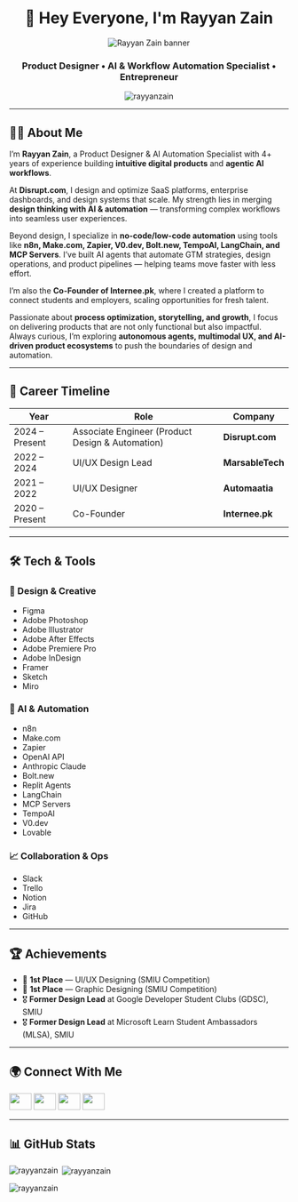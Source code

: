 <h1 align="center">👋 Hey Everyone, I'm Rayyan Zain</h1>
<div align="center">
  <img src="https://imageupload.io/ib/4ckl6oodilvvh2g_1693920194.jpg" alt="Rayyan Zain banner">
</div>

<h3 align="center">Product Designer • AI & Workflow Automation Specialist • Entrepreneur</h3>

<p align="center">
  <img src="https://komarev.com/ghpvc/?username=rayyanzain&label=Profile%20views&color=0e75b6&style=flat" alt="rayyanzain" />
</p>

---

## 🧑‍💻 About Me
I’m **Rayyan Zain**, a Product Designer & AI Automation Specialist with 4+ years of experience building **intuitive digital products** and **agentic AI workflows**.  

At **Disrupt.com**, I design and optimize SaaS platforms, enterprise dashboards, and design systems that scale. My strength lies in merging **design thinking with AI & automation** — transforming complex workflows into seamless user experiences.  

Beyond design, I specialize in **no-code/low-code automation** using tools like **n8n, Make.com, Zapier, V0.dev, Bolt.new, TempoAI, LangChain, and MCP Servers**. I’ve built AI agents that automate GTM strategies, design operations, and product pipelines — helping teams move faster with less effort.  

I’m also the **Co-Founder of Internee.pk**, where I created a platform to connect students and employers, scaling opportunities for fresh talent.  

Passionate about **process optimization, storytelling, and growth**, I focus on delivering products that are not only functional but also impactful. Always curious, I’m exploring **autonomous agents, multimodal UX, and AI-driven product ecosystems** to push the boundaries of design and automation.  

---

## 🏢 Career Timeline
| Year | Role | Company |
|------|------|---------|
| 2024 – Present | Associate Engineer (Product Design & Automation) | **Disrupt.com** |
| 2022 – 2024 | UI/UX Design Lead | **MarsableTech** |
| 2021 – 2022 | UI/UX Designer | **Automaatia** |
| 2020 – Present | Co-Founder | **Internee.pk** |

---

## 🛠️ Tech & Tools  

### 🎨 Design & Creative  
- Figma  
- Adobe Photoshop  
- Adobe Illustrator  
- Adobe After Effects  
- Adobe Premiere Pro  
- Adobe InDesign  
- Framer  
- Sketch  
- Miro  

### 🤖 AI & Automation  
- n8n  
- Make.com  
- Zapier  
- OpenAI API  
- Anthropic Claude  
- Bolt.new  
- Replit Agents  
- LangChain  
- MCP Servers  
- TempoAI  
- V0.dev  
- Lovable  

### 📈 Collaboration & Ops  
- Slack  
- Trello  
- Notion  
- Jira  
- GitHub  


---

## 🏆 Achievements
- 🥇 **1st Place** — UI/UX Designing (SMIU Competition)  
- 🥇 **1st Place** — Graphic Designing (SMIU Competition)  
- 🎖️ **Former Design Lead** at Google Developer Student Clubs (GDSC), SMIU  
- 🎖️ **Former Design Lead** at Microsoft Learn Student Ambassadors (MLSA), SMIU  

---

## 🌍 Connect With Me
<p align="left">
  <a href="https://twitter.com/zain4rayyan" target="_blank"><img src="https://raw.githubusercontent.com/rahuldkjain/github-profile-readme-generator/master/src/images/icons/Social/twitter.svg" height="30" width="40" /></a>
  <a href="https://linkedin.com/in/rayyanzain" target="_blank"><img src="https://raw.githubusercontent.com/rahuldkjain/github-profile-readme-generator/master/src/images/icons/Social/linked-in-alt.svg" height="30" width="40" /></a>
  <a href="https://instagram.com/rayyan.zain.rz" target="_blank"><img src="https://raw.githubusercontent.com/rahuldkjain/github-profile-readme-generator/master/src/images/icons/Social/instagram.svg" height="30" width="40" /></a>
  <a href="https://www.behance.net/rayyanzain" target="_blank"><img src="https://raw.githubusercontent.com/rahuldkjain/github-profile-readme-generator/master/src/images/icons/Social/behance.svg" height="30" width="40" /></a>
</p>

---

## 📊 GitHub Stats
<p><img align="left" src="https://github-readme-stats.vercel.app/api/top-langs?username=rayyanzain&show_icons=true&locale=en&layout=compact" alt="rayyanzain" /></p>  

<p>&nbsp;<img align="center" src="https://github-readme-stats.vercel.app/api?username=rayyanzain&show_icons=true&locale=en" alt="rayyanzain" /></p>  

<p><img align="center" src="https://github-readme-streak-stats.herokuapp.com/?user=rayyanzain&" alt="rayyanzain" /></p>
